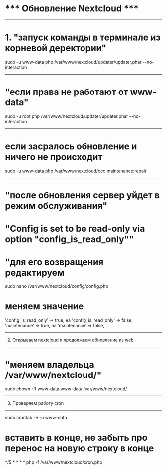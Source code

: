 # *** Обновление Nextcloud ***

----------------------------------------------------------------
# 1. "запуск команды в терминале из корневой деректории"
  sudo -u www-data php /var/www/nextcloud/updater/updater.phar --no-interaction

---------------------------------------------------------------
# "если права не работают от www-data"
sudo -u root php /var/www/nextcloud/updater/updater.phar --no-interaction

---------------------------------------------------------------
# если засралось обновление и ничего не происходит
sudo -u www-data php /var/www/nextcloud/occ maintenance:repair

---------------------------------------------------------------
# "после обновления сервер уйдет в режим обслуживания"
# "Config is set to be read-only via option "config_is_read_only""
# "для его возвращения редактируем
sudo nano /var/www/nextcloud/config/config.php

# меняем значение
'config_is_read_only' => true, на 'config_is_read_only' => false,
'maintenance' => true, на 'maintenance' => false,

--------------------------------------------------------------
2. Открываем nextcloud и продолжаем обновление из web
--------------------------------------------------------------

# "меняем владельца /var/www/nextcloud/"
sudo chown -R www-data:www-data /var/www/nextcloud/

--------------------------------------------------------------
3. Проверяем работу cron
--------------------------------------------------------------

sudo crontab -e -u www-data
# вставить в конце, не забыть про перенос на новую строку в конце
 */5  *  *  *  * php -f /var/www/nextcloud/cron.php
